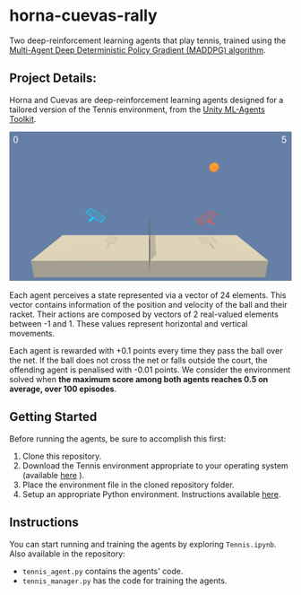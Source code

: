 # horna-cuevas-rally
Two deep-reinforcement learning agents that play tennis, trained using the  [Multi-Agent Deep Deterministic Policy Gradient (MADDPG) algorithm](http://papers.nips.cc/paper/7217-multi-agent-actor-critic-for-mixed-cooperative-competitive-environments).

## Project Details:
Horna and Cuevas are deep-reinforcement learning agents designed for a tailored version of the Tennis environment, from the [Unity ML-Agents Toolkit](https://github.com/Unity-Technologies/ml-agents/blob/master/docs/Learning-Environment-Examples.md).

![The Tennis environment](https://github.com/cptanalatriste/horna-cuevas-rally/blob/master/img/tennis.png?raw=true)

Each agent perceives a state represented via a vector of 24 elements. 
This vector contains information of the position and velocity of the ball and their racket. 
Their actions are composed by vectors of 2 real-valued elements between -1 and 1. These values represent horizontal and vertical movements.

Each agent is rewarded with +0.1 points every time they pass the ball over the net.
If the ball does not cross the net or falls outside the court, the offending agent is penalised with -0.01 points.
We consider the environment solved when **the maximum score among both agents reaches 0.5 on average, over 100 episodes**.

## Getting Started
Before running the agents, be sure to accomplish this first:

1. Clone this repository.
2. Download the Tennis environment appropriate to your operating system (available [here](https://github.com/udacity/deep-reinforcement-learning/tree/master/p3_collab-compet) ).
3. Place the environment file in the cloned repository folder.
4. Setup an appropriate Python environment. Instructions available [here](https://github.com/udacity/deep-reinforcement-learning).

## Instructions
You can start running and training the agents by exploring `Tennis.ipynb`. Also available in the repository:

* `tennis_agent.py` contains the agents' code.
* `tennis_manager.py` has the code for training the agents.
